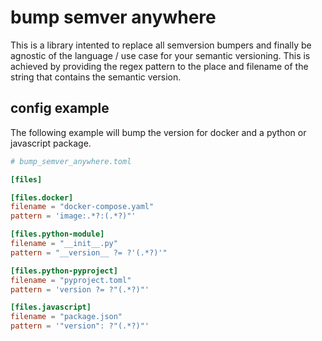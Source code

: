 # bump semver anywhere

This is a library intented to replace all semversion bumpers and finally be agnostic of the language / use case for your semantic versioning. This is achieved by providing the regex pattern to the place and filename of the string that contains the semantic version.


## config example

The following example will bump the version for docker and a python or javascript package.

```toml
# bump_semver_anywhere.toml

[files]

[files.docker]
filename = "docker-compose.yaml"
pattern = 'image:.*?:(.*?)"'

[files.python-module]
filename = "__init__.py"
pattern = "__version__ ?= ?'(.*?)'"

[files.python-pyproject]
filename = "pyproject.toml"
pattern = 'version ?= ?"(.*?)"'

[files.javascript]
filename = "package.json"
pattern = '"version": ?"(.*?)"'
```